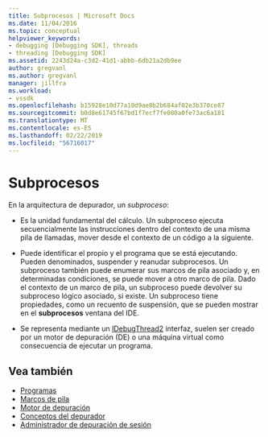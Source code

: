 ```yaml
---
title: Subprocesos | Microsoft Docs
ms.date: 11/04/2016
ms.topic: conceptual
helpviewer_keywords:
- debugging [Debugging SDK], threads
- threading [Debugging SDK]
ms.assetid: 2243d24a-c3d2-41d1-abbb-6db21a2db9ee
author: gregvanl
ms.author: gregvanl
manager: jillfra
ms.workload:
- vssdk
ms.openlocfilehash: b15928e10d77a10d9ae8b2b684af02e3b370ce87
ms.sourcegitcommit: b0d8e61745f67bd1f7ecf7fe080a0fe73ac6a181
ms.translationtype: MT
ms.contentlocale: es-ES
ms.lasthandoff: 02/22/2019
ms.locfileid: "56716017"
---
```

# <a name="threads"></a>Subprocesos
En la arquitectura de depurador, un *subproceso*:

-   Es la unidad fundamental del cálculo. Un subproceso ejecuta secuencialmente las instrucciones dentro del contexto de una misma pila de llamadas, mover desde el contexto de un código a la siguiente.

-   Puede identificar el propio y el programa que se está ejecutando. Pueden denominados, suspender y reanudar subprocesos. Un subproceso también puede enumerar sus marcos de pila asociado y, en determinadas condiciones, se puede mover a otro marco de pila. Dado el contexto de un marco de pila, un subproceso puede devolver su subproceso lógico asociado, si existe. Un subproceso tiene propiedades, como un recuento de suspensión, que se pueden mostrar en el **subprocesos** ventana del IDE.

-   Se representa mediante un [IDebugThread2](../../extensibility/debugger/reference/idebugthread2.md) interfaz, suelen ser creado por un motor de depuración (DE) o una máquina virtual como consecuencia de ejecutar un programa.

## <a name="see-also"></a>Vea también
- [Programas](../../extensibility/debugger/programs.md)
- [Marcos de pila](../../extensibility/debugger/stack-frames.md)
- [Motor de depuración](../../extensibility/debugger/debug-engine.md)
- [Conceptos del depurador](../../extensibility/debugger/debugger-concepts.md)
- [Administrador de depuración de sesión](../../extensibility/debugger/session-debug-manager.md)